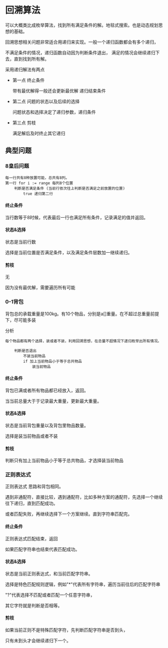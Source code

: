 # 回溯算法
可以大概类比成枚举算法，找到所有满足条件的解。地毯式搜索。也是动态规划思想的基础。

回溯思想相关问题非常适合用递归来实现。一般一个递归函数都会有多个递归，

不满足条件的情况，递归函数自动因为判断条件退出，
满足的情况会继续递归下去，直到找到所有解。

采用递归解法有两点

* 第一点 终止条件 

    带有最优解得一般还会更新最优解
    递归结束条件

* 第二点 问题的状态以及后续的选择

    问题状态和选择决定了递归参数，递归条件

* 第三点 剪枝 

    满足解后及时终止其它递归

## 典型问题
### 8皇后问题

```
每一行共有8种放置可能，总共有8列。
第一行 for i := range 每列8个位置
    判断是否满足条件 (当前行依次往上判断是否满足之前放置的位置)
        true 递归第二行
```

#### 终止条件

当行数等于8时候，代表最后一行也满足所有条件，记录满足的值并返回。

#### 状态&选择

状态是当前行数

选择是当前位置是否满足条件，以及满足条件层数加一继续递归。


#### 剪枝

无

因为没有最优解，需要遍历所有可能

### 0-1背包

背包总的承载重量是100kg。有10个物品，分别是a[]重量。在不超过总重量前提下，尽可能多装

分析

```
每个物品都有两个选择，装或者不装，利用回溯思想，在总量不超情况下递归枚举出所有情况。

    判断是否退出
        不装当前物品
        if 加上当前物品小于等于总共物品
            装当前物品
```

#### 终止条件

背包已满或者所有物品都已经放入，返回。

当当前总量大于于记录最大重量，更新最大重量。

#### 状态&选择

状态是当前背包重量以及背包里物品数量。

选择是装当前物品或者不装

#### 剪枝

判断只有加上当前物品小于等于总共物品，才选择装当前物品

### 正则表达式

正则表达式 思路和背包相同。

遇到非通配符，直接比较，遇到通配符，比如多种方案的通配符，先选择一个继续往下递归，直到匹配成功。

或者匹配失败，再继续选择下一个方案继续。直到字符串匹配完。

#### 终止条件

正则表达式匹配结束，返回

如果匹配字符串也结束代表匹配成功。

#### 状态&选择

状态是当前正则表达式，和当前匹配字符串。

选择是特色匹配规则逻辑，例如"*"代表所有字符串，遍历当前往后的匹配字符串

"?"代表选择不匹配或者匹配一个任意字符串，

其它字符就是判断是否相等。

#### 剪枝

如果当前正则不是特殊匹配字符，先判断匹配字符串是否到头，

只有未到头才会继续递归下一个。